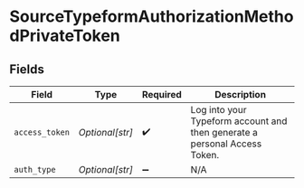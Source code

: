 # SourceTypeformAuthorizationMethodPrivateToken


## Fields

| Field                                                                     | Type                                                                      | Required                                                                  | Description                                                               |
| ------------------------------------------------------------------------- | ------------------------------------------------------------------------- | ------------------------------------------------------------------------- | ------------------------------------------------------------------------- |
| `access_token`                                                            | *Optional[str]*                                                           | :heavy_check_mark:                                                        | Log into your Typeform account and then generate a personal Access Token. |
| `auth_type`                                                               | *Optional[str]*                                                           | :heavy_minus_sign:                                                        | N/A                                                                       |